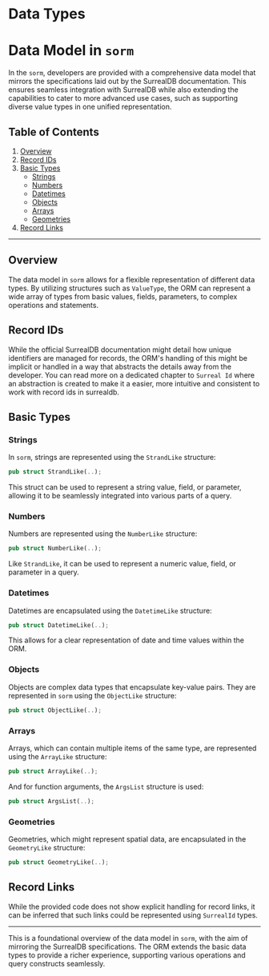 # Data Types

# Data Model in `sorm`

In the `sorm`, developers are provided with a comprehensive data model
that mirrors the specifications laid out by the SurrealDB documentation. This
ensures seamless integration with SurrealDB while also extending the
capabilities to cater to more advanced use cases, such as supporting diverse
value types in one unified representation.

## Table of Contents

1. [Overview](#overview)
2. [Record IDs](#record-ids)
3. [Basic Types](#basic-types)
   - [Strings](#strings)
   - [Numbers](#numbers)
   - [Datetimes](#datetimes)
   - [Objects](#objects)
   - [Arrays](#arrays)
   - [Geometries](#geometries)
4. [Record Links](#record-links)

---

## Overview

The data model in `sorm` allows for a flexible representation of
different data types. By utilizing structures such as `ValueType`, the ORM can
represent a wide array of types from basic values, fields, parameters, to
complex operations and statements.

## Record IDs

While the official SurrealDB documentation might detail how unique identifiers
are managed for records, the ORM's handling of this might be implicit or handled
in a way that abstracts the details away from the developer. You can read more
on a dedicated chapter to `Surreal Id` where an abstraction is created to make
it a easier, more intuitive and consistent to work with record ids in surrealdb.

## Basic Types

### Strings

In `sorm`, strings are represented using the `StrandLike` structure:

```rust
pub struct StrandLike(..);
```

This struct can be used to represent a string value, field, or parameter,
allowing it to be seamlessly integrated into various parts of a query.

### Numbers

Numbers are represented using the `NumberLike` structure:

```rust
pub struct NumberLike(..);
```

Like `StrandLike`, it can be used to represent a numeric value, field, or
parameter in a query.

### Datetimes

Datetimes are encapsulated using the `DatetimeLike` structure:

```rust
pub struct DatetimeLike(..);
```

This allows for a clear representation of date and time values within the ORM.

### Objects

Objects are complex data types that encapsulate key-value pairs. They are
represented in `sorm` using the `ObjectLike` structure:

```rust
pub struct ObjectLike(..);
```

### Arrays

Arrays, which can contain multiple items of the same type, are represented using
the `ArrayLike` structure:

```rust
pub struct ArrayLike(..);
```

And for function arguments, the `ArgsList` structure is used:

```rust
pub struct ArgsList(..);
```

### Geometries

Geometries, which might represent spatial data, are encapsulated in the
`GeometryLike` structure:

```rust
pub struct GeometryLike(..);
```

## Record Links

While the provided code does not show explicit handling for record links, it can
be inferred that such links could be represented using `SurrealId` types.

---

This is a foundational overview of the data model in `sorm`, with the aim
of mirroring the SurrealDB specifications. The ORM extends the basic data types
to provide a richer experience, supporting various operations and query
constructs seamlessly.
